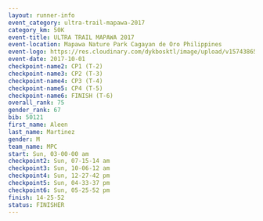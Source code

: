 ```yaml
---
layout: runner-info 
event_category: ultra-trail-mapawa-2017 
category_km: 50K 
event-title: ULTRA TRAIL MAPAWA 2017 
event-location: Mapawa Nature Park Cagayan de Oro Philippines 
event-logo: https://res.cloudinary.com/dykbosktl/image/upload/v1574386563/Logo/image-asset_plfjxn.jpg 
event-date: 2017-10-01 
checkpoint-name2: CP1 (T-2) 
checkpoint-name3: CP2 (T-3) 
checkpoint-name4: CP3 (T-4) 
checkpoint-name5: CP4 (T-5) 
checkpoint-name6: FINISH (T-6) 
overall_rank: 75
gender_rank: 67
bib: 50121
first_name: Aleen
last_name: Martinez
gender: M
team_name: MPC
start: Sun, 03-00-00 am
checkpoint2: Sun, 07-15-14 am
checkpoint3: Sun, 10-06-12 am
checkpoint4: Sun, 12-27-42 pm
checkpoint5: Sun, 04-33-37 pm
checkpoint6: Sun, 05-25-52 pm
finish: 14-25-52
status: FINISHER
---
```

